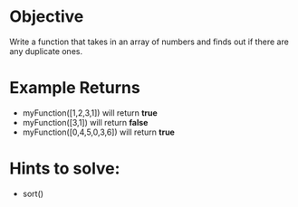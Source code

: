 # Objective
Write a function that takes in an array of numbers and finds out if there are any duplicate ones.

# Example Returns
* myFunction([1,2,3,1]) will return **true**
* myFunction([3,1]) will return **false**
* myFunction([0,4,5,0,3,6]) will return **true**

# Hints to solve:
* sort()
